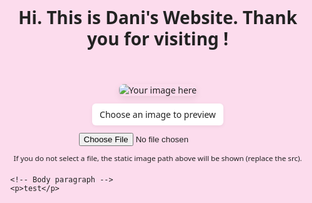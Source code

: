 
<html lang="en">
<head>
  <meta charset="utf-8" />
  <meta name="viewport" content="width=device-width,initial-scale=1" />
  <title>Dani's Website</title>
  <style>
    /* Page styling */
    html, body {
      height: 100%;
      margin: 0;
      font-family: system-ui, -apple-system, "Segoe UI", Roboto, "Helvetica Neue", Arial;
      background-color: #fcdced; /* baby pink */
      color: #222;
    }

    /* Centered header */
    header {
      padding: 48px 16px;
      text-align: center;
    }
    header h1 {
      margin: 0;
      font-size: 28px;
      line-height: 1.2;
      font-weight: 600;
    }

    /* Main content area */
    main {
      max-width: 900px;
      margin: 24px auto;
      padding: 0 16px;
    }

    /* Image area */
    .image-box {
      display: flex;
      flex-direction: column;
      align-items: center;
      gap: 12px;
      margin: 20px 0;
    }
    .image-box img {
      max-width: 100%;
      height: auto;
      border-radius: 8px;
      box-shadow: 0 4px 12px rgba(0,0,0,0.08);
    }

    /* Small helper styles */
    label.file-label {
      background: #fff;
      padding: 8px 12px;
      border-radius: 6px;
      cursor: pointer;
      box-shadow: 0 2px 6px rgba(0,0,0,0.06);
    }
    input[type="file"] {
      display: none;
    }

    p {
      font-size: 16px;
    }
  </style>
</head>
<body>
  <header>
    <h1>Hi. This is Dani's Website. Thank you for visiting !</h1>
  </header>

  <main>
    <!-- Image upload & preview area -->
    <section class="image-box" aria-label="Image upload and preview">
      <!-- Static image you can replace -->
      <img id="preview" src="path/to/your-image.jpg" alt="Your image here" />
      <!-- Or choose a file from your computer to preview -->
      <label for="imageInput" class="file-label">Choose an image to preview</label>
      <input id="imageInput" type="file" accept="image/*" />
      <small>If you do not select a file, the static image path above will be shown (replace the src).</small>
    </section>

    <!-- Body paragraph -->
    <p>test</p>
  </main>

  <script>
    // Simple image preview: when user selects a file, show it in the <img id="preview">
    const input = document.getElementById('imageInput');
    const preview = document.getElementById('preview');

    input.addEventListener('change', () => {
      const file = input.files && input.files[0];
      if (!file) return;

      const reader = new FileReader();
      reader.onload = (e) => {
        preview.src = e.target.result;
        preview.alt = file.name;
      };
      reader.readAsDataURL(file);
    });
  </script>
</body>
</html>
